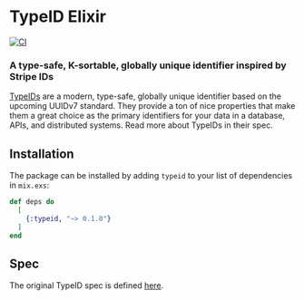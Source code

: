 # TypeID Elixir

[![CI](https://github.com/sloanelybutsurely/typeid-elixir/actions/workflows/ci.yaml/badge.svg)](https://github.com/sloanelybutsurely/typeid-elixir/actions/workflows/ci.yaml)

### A type-safe, K-sortable, globally unique identifier inspired by Stripe IDs

[TypeIDs](https://github.com/jetpack-io/typeid) are a modern, type-safe, globally unique identifier based on the upcoming UUIDv7 standard. They provide a ton of nice properties that make them a great choice as the primary identifiers for your data in a database, APIs, and distributed systems. Read more about TypeIDs in their spec.

## Installation

The package can be installed by adding `typeid` to your list of dependencies in
`mix.exs`:

```elixir
def deps do
  [
    {:typeid, "~> 0.1.0"}
  ]
end
```

## Spec

The original TypeID spec is defined [here](https://github.com/jetpack-io/typeid).
